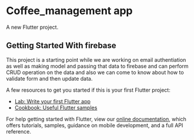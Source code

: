 # Coffee_management app

A new Flutter project.

## Getting Started With firebase

This project is a starting point while we are working on email authentiation as well as making model and passing that data to firebase and can perform CRUD operation on the data and also we can come to know about how to validate form and then update data.

A few resources to get you started if this is your first Flutter project:

- [Lab: Write your first Flutter app](https://flutter.dev/docs/get-started/codelab)
- [Cookbook: Useful Flutter samples](https://flutter.dev/docs/cookbook)

For help getting started with Flutter, view our
[online documentation](https://flutter.dev/docs), which offers tutorials,
samples, guidance on mobile development, and a full API reference.
